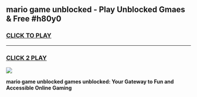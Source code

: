 
## mario game unblocked - Play Unblocked Gmaes & Free #h80y0
<h3>
<a href="https://news.freeplayer.one?title=mario_game_unblocked&ref=03M">CLICK TO PLAY</a></h3>
<hr>

<h3>
<a href="https://news.freeplayer.one?title=mario_game_unblocked&ref=03M">CLICK 2 PLAY</a>
  
</h3>

<a href="https://news.freeplayer.one?title=mario_game_unblocked&ref=03M"><img src="https://clearcache.store/games.png"></a>


**mario game unblocked games unblocked: Your Gateway to Fun and Accessible Online Gaming**
